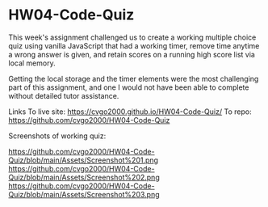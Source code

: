 # HW04-Code-Quiz

This week's assignment challenged us to create a working multiple choice quiz using vanilla JavaScript that had a working timer, remove time anytime a wrong answer is given, and retain scores on a running high score list via local memory.

Getting the local storage and the timer elements were the most challenging part of this assignment, and one I would not have been able to complete without detailed tutor assistance.  


Links
To live site:  https://cvgo2000.github.io/HW04-Code-Quiz/
To repo:  https://github.com/cvgo2000/HW04-Code-Quiz


Screenshots of working quiz:

https://github.com/cvgo2000/HW04-Code-Quiz/blob/main/Assets/Screenshot%201.png
https://github.com/cvgo2000/HW04-Code-Quiz/blob/main/Assets/Screenshot%202.png
https://github.com/cvgo2000/HW04-Code-Quiz/blob/main/Assets/Screenshot%203.png
